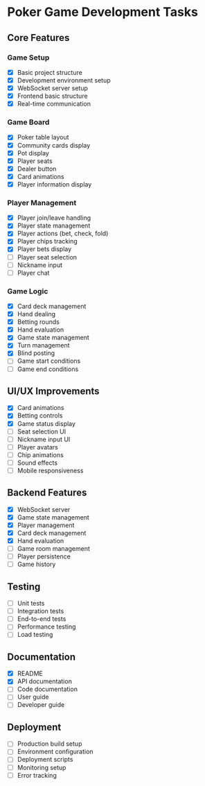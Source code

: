 # Poker Game Development Tasks

## Core Features

### Game Setup
- [x] Basic project structure
- [x] Development environment setup
- [x] WebSocket server setup
- [x] Frontend basic structure
- [x] Real-time communication

### Game Board
- [x] Poker table layout
- [x] Community cards display
- [x] Pot display
- [x] Player seats
- [x] Dealer button
- [x] Card animations
- [x] Player information display

### Player Management
- [x] Player join/leave handling
- [x] Player state management
- [x] Player actions (bet, check, fold)
- [x] Player chips tracking
- [x] Player bets display
- [ ] Player seat selection
- [ ] Nickname input
- [ ] Player chat

### Game Logic
- [x] Card deck management
- [x] Hand dealing
- [x] Betting rounds
- [x] Hand evaluation
- [x] Game state management
- [x] Turn management
- [x] Blind posting
- [ ] Game start conditions
- [ ] Game end conditions

## UI/UX Improvements
- [x] Card animations
- [x] Betting controls
- [x] Game status display
- [ ] Seat selection UI
- [ ] Nickname input UI
- [ ] Player avatars
- [ ] Chip animations
- [ ] Sound effects
- [ ] Mobile responsiveness

## Backend Features
- [x] WebSocket server
- [x] Game state management
- [x] Player management
- [x] Card deck management
- [x] Hand evaluation
- [ ] Game room management
- [ ] Player persistence
- [ ] Game history

## Testing
- [ ] Unit tests
- [ ] Integration tests
- [ ] End-to-end tests
- [ ] Performance testing
- [ ] Load testing

## Documentation
- [x] README
- [x] API documentation
- [ ] Code documentation
- [ ] User guide
- [ ] Developer guide

## Deployment
- [ ] Production build setup
- [ ] Environment configuration
- [ ] Deployment scripts
- [ ] Monitoring setup
- [ ] Error tracking 